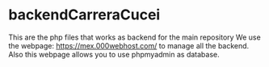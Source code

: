 # backendCarreraCucei
This are the php files that works as backend for the main repository
We use the webpage: https://mex.000webhost.com/ to manage all the backend.
Also this webpage allows you to use phpmyadmin as database.
